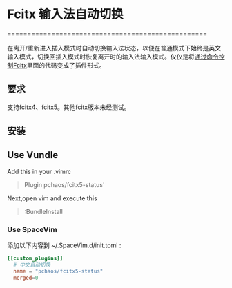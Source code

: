 # Fcitx 输入法自动切换
==================================================

在离开/重新进入插入模式时自动切换输入法状态，以便在普通模式下始终是英文输入模式，切换回插入模式时恢复离开时的输入法输入模式。仅仅是将[通过命令控制Fcitx](http://fcitx.github.com/handbook/chapter-remote.html)里面的代码变成了插件形式。

## 要求
支持fcitx4、fcitx5。其他fcitx版本未经测试。

## 安装

## Use Vundle
Add this in your .vimrc

>Plugin pchaos/fcitx5-status'

Next,open vim and execute this

>:BundleInstall

### Use SpaceVim
添加以下内容到 ~/.SpaceVim.d/init.toml :

```toml
[[custom_plugins]]
  # 中文自动切换
  name = "pchaos/fcitx5-status"
  merged=0
```
